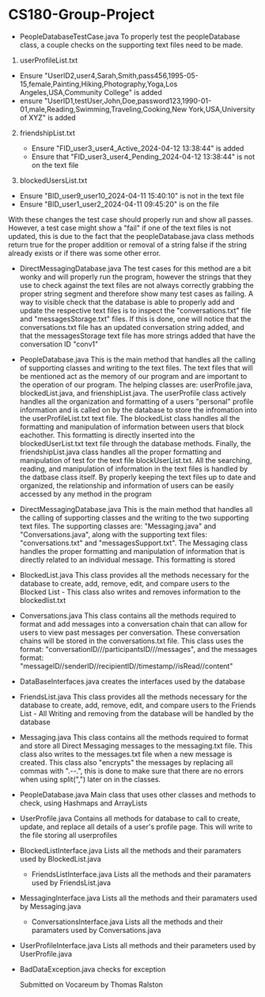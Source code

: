 
# CS180-Group-Project

- PeopleDatabaseTestCase.java
 To properly test the peopleDatabase class, a couple checks on the supporting text files need to be made.
1. userProfileList.txt
  - Ensure "UserID2,user4,Sarah,Smith,pass456,1995-05-15,female,Painting,Hiking,Photography,Yoga,Los Angeles,USA,Community College" is added
  - ensure "UserID1,testUser,John,Doe,password123,1990-01-01,male,Reading,Swimming,Traveling,Cooking,New York,USA,University of XYZ" is added

2. friendshipList.txt
   - Ensure "FID_user3_user4_Active_2024-04-12 13:38:44" is added
   - Ensure that "FID_user3_user4_Pending_2024-04-12 13:38:44" is not on the text file
  
3. blockedUsersList.txt
- Ensure "BID_user9_user10_2024-04-11 15:40:10" is not in the text file
- Ensure "BID_user1_user2_2024-04-11 09:45:20" is on the file

With these changes the test case should properly run and show all passes. However, a test case might show a "fail" if one of the text files is not updated, this is due to the fact that the peopleDatabase.java class methods return true for the proper addition or removal of a string false if the string already exists or if there was some other error. 


- DirectMessagingDatabase.java
  The test cases for this method are a bit wonky and will properly run the program, however the strings that they use to check against the text files are not always correctly grabbing the proper string segment and therefore show many test cases as failing. A way to visible check that the database is able to properly add and update the respective text files is to inspect the "conversations.txt" file and "messagesStorage.txt" files. If this is done, one will notice that the conversations.txt file has an updated conversation string added, and that the messagesStorage text file has more strings added that have the conversation ID "conv1"

- PeopleDatabase.java
  This is the main method that handles all the calling of supporting classes and writing to the text files. The text files that will be mentioned act as the memory of our program and are important to the operation of our program. The helping classes are: userProfile.java, blockedList.java, and frienshipList.java. The userProfile class actively handles all the organization and formatting of a users "personal" profile information and is called on by the database to store the infromation into the userProfileList.txt text file. The blockedList class handles all the formatting and manipulation of information between users that block eachother. This formatting is directly inserted into the blockedUserList.txt text file through the database methods. Finally, the friendshipList.java class handles all the proper formatting and manipulation of test for the text file blockUserList.txt. All the searching, reading, and manipulation of information in the text files is handled by the datbase class itself. By properly keeping the text files up to date and organized, the relationship and information of users can be easily accessed by any method in the program


 - DirectMessagingDatabase.java
   This is the main method that handles all the calling of supporting classes and the writing to the two supporting text files. The supporting classes are: "Messaging.java" and "Conversations.java", along with the supporting text files: "conversations.txt" and "messagesSupport.txt". The Messaging class handles the proper formatting and manipulation of information that is directly related to an individual message. This formatting is stored 
 
 
 
 
 
 
 
 
 
 
 
 
 
 
 - BlockedList.java
  This class provides all the methods necessary for the database to create, add, remove, edit, and compare users to the Blocked List - This class also writes and removes information to the blockedlist.txt

- Conversations.java
  This class contains all the methods required to format and add messages into a conversation chain that can allow for users to view past messages per conversation. These conversation chains will be stored in the conversations.txt file. This class uses the format: "conversationID///participantsID///messages", and the messages format: "messageID//senderID//recipientID//timestamp//isRead//content"
  
- DataBaseInterfaces.java
  creates the interfaces used by the database
  
- FriendsList.java
  This class provides all the methods necessary for the database to create, add, remove, edit, and compare users to the Friends List - All Writing and removing from the database will be handled by the database
  
- Messaging.java
  This class contains all the methods required to format and store all Direct Messaging messages to the messaging.txt file. This class also writes to the messages.txt file when a new message is created. This class also "encrypts" the messages by replacing all commas with ".--.", this is done to make sure that there are no errors when using split(",") later on in the classes.
  
- PeopleDatabase.java
  Main class that uses other classes and methods to check, using Hashmaps and ArrayLists
  
- UserProfile.java
   Contains all methods for database to call to create, update, and replace all details of a user's profile page. This will write to the file storing all userprofiles

- BlockedListInterface.java
  Lists all the methods and their paramaters used by BlockedList.java

  - FriendsListInterface.java
  Lists all the methods and their paramaters used by FriendsList.java

- MessagingInterface.java
  Lists all the methods and their paramaters used by Messaging.java

  - ConversationsInterface.java
  Lists all the methods and their paramaters used by Conversations.java

- UserProfileInterface.java
  Lists all methods and their parameters used by UserProfile.java
- BadDataException.java
  checks for exception

  Submitted on Vocareum by Thomas Ralston

